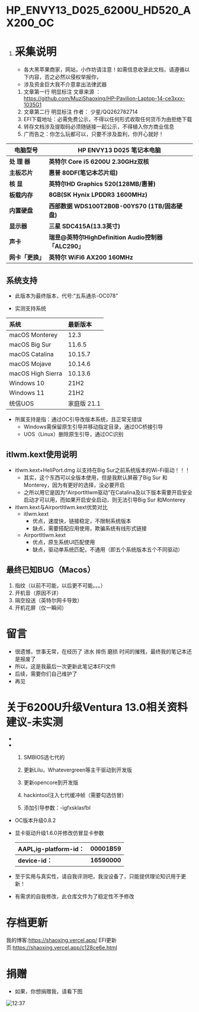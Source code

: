 # HP_ENVY13_D025_6200U_HD520_AX200_OC

1. # 采集说明

   - 各大黑苹果商家，网站，小作坊请注意！如需信息收录此文档，请遵循以下内容，否之必然以侵权举报你，
   - 涉及资金巨大我不介意拿出法律武器

   1. 文章第一行 明显标注 文章来源 ：https://github.com/MuziShaoxing/HP-Pavilion-Laptop-14-ce3xxx-1035G1
   2. 文章第二行 明显标注 作者： 少星/QQ262782714
   3. EFI下载地址：必需免费公示，不得以任何形式收取任何货币为由拒绝下载
   4. 转存文档涉及提取码必须随链接一起公示，不得植入你方商业信息
   5. 广而告之：你怎么玩都可以，只要不涉及盈利，你开心就好！

| **电脑型号**   | **HP ENVY13 D025 笔记本电脑**                  |
| ---------- | ----------------------------------------- |
| **处 理 器**  | **英特尔 Core i5 6200U 2.30GHz双核**           |
| **主板芯片**   | **惠普 80DF(笔记本芯片组)**                       |
| **核 显**    | **英特尔HD Graphics 520(128MB/惠普)**          |
| **板载内存**   | **8GB(SK Hynix LPDDR3 1600MHz)**          |
| **内置硬盘**   | **西部数据 WDS100T2B0B-00YS70 (1TB/固态硬盘)**    |
| **显示器**    | **三星 SDC415A(13.3英寸)**                    |
| **声卡**     | **瑞昱@英特尔HighDefinition Audio控制器「ALC290」** |
| **网卡「更换」** | **英特尔 WiFi6 AX200 160MHz**                |

## 系统支持

- 此版本为最终版本，代号:“五系通杀-OC078”

- 实测支持系统

| 系统                | 最新版本     |
|:----------------- |:-------- |
| macOS Monterey    | 12.3     |
| macOS Big Sur     | 11.6.5   |
| macOS Catalina    | 10.15.7  |
| macOS Mojave      | 10.14.6  |
| macOS High Sierra | 10.13.6  |
| Windows 10        | 21H2     |
| Windows 11        | 21H2     |
| 统信UOS             | 家庭版 21.1 |

- 所属支持是指：通过OC引导改版本系统，且正常无错误
  - Windows需保留原生引导并移动指定目录，通过OC桥接引导
  - UOS（Linux）删除原生引导，通过OC识别

## itlwm.kext使用说明

- itlwm.kext+HeliPort.dmg
  以支持在Big Sur之前系统版本的Wi-Fi驱动！！！
  - 其实，这个东西可以全版本使用，但是我默认屏蔽了Big Sur 和Monterey，因为有更好的选择，没必要开启
  - 之所以用它是因为“AirportItlwm驱动”在Catalina及以下版本需要开启安全启动才可以用，而如果开启安全启动，则无法引导Big Sur 和Monterey
- itlwm.kext与AirportItlwm.kext优势对比
  - itlwm.kext
    - 优点，速度快，链接稳定，不限制系统版本
    - 缺点，需要搭配应用使用，欺骗系统有线形式链接
  - AirportItlwm.kext
    - 优点，原生系统UI匹配使用
    - 缺点，驱动单系统匹配，不通用（即五个系统版本五个不同驱动）

## 最终已知BUG（Macos）

1. 指纹（以前不可能，以后更不可能。。。）
2. 开机音（原因不详）
3. 隔空投送（英特尔网卡导致）
4. 开机花屏（仅一瞬间）

# 留言

- 很遗憾，世事无常，在经历了 进水 摔伤 磨损 时间的摧残，最终我的笔记本还是报废了
- 所以，这是我最后一次更新此笔记本EFI文件
- 后续，需要你们自己维护了
- 再见

# 关于6200U升级Ventura 13.0相关资料建议-未实测

- 

- 1. SMBIOS选七代的
  
  2. 更新Lilu，Whatevergreen等主干驱动到开发版
  
  3. 更新opencore到开发版
  
  4. hackintool注入七代缓冲帧（需要勾选仿冒）
  
  5. 添加引导参数：-igfxsklasfbl

- OC版本升级0.8.2

- 显卡驱动升级1.6.0并修改仿冒显卡参数
  
  | AAPL,ig-platform-id： | 00001B59     |
  | -------------------- | ------------ |
  | **device-id：**       | **16590000** |

- 至于实用与真实性，请自我评测吧，我没设备了，只能提供理论知识用于更新！

- 有需求的自我修改，此仓库文件为了稳定性不予修改

# 存档更新

我的博客:https://shaoxing.vercel.app/
EFI更新页:https://shaoxing.vercel.app/c128ce6e.html

# 捐赠

- 如果，你想捐赠我，请看下图 

![12:37](https://gcore.jsdelivr.net/gh/muzishaoxing/picture@main/shaoxing/20220323/12:37.png)

